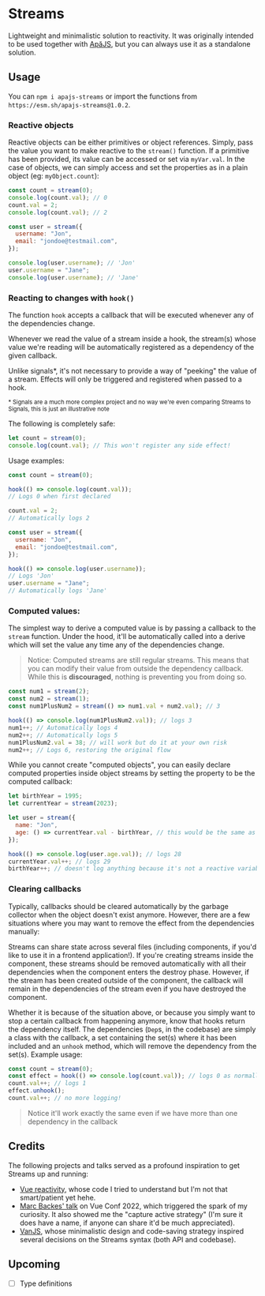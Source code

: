 # Streams

Lightweight and minimalistic solution to reactivity. It was originally intended to be used together with [ApăJS](https://github.com/alpalma95/apajs), but you can always use it as a standalone solution.

## Usage

You can `npm i apajs-streams` or import the functions from `https://esm.sh/apajs-streams@1.0.2`.

### Reactive objects

Reactive objects can be either primitives or object references. Simply, pass the value you want to make reactive to the `stream()` function.
If a primitive has been provided, its value can be accessed or set via `myVar.val`. In the case of objects, we can simply access and set the properties as in a plain object (eg: `myObject.count`):

```javascript
const count = stream(0);
console.log(count.val); // 0
count.val = 2;
console.log(count.val); // 2

const user = stream({
  username: "Jon",
  email: "jondoe@testmail.com",
});

console.log(user.username); // 'Jon'
user.username = "Jane";
console.log(user.username); // 'Jane'
```

### Reacting to changes with `hook()`

The function `hook` accepts a callback that will be executed whenever any of the dependencies change.

Whenever we read the value of a stream inside a hook, the stream(s) whose value we're reading will be automatically registered as a dependency of the given callback.

Unlike signals\*, it's not necessary to provide a way of "peeking" the value of a stream. Effects will only be triggered and registered when passed to a hook.

<sub>\* Signals are a much more complex project and no way we're even comparing Streams to Signals, this is just an illustrative note</sub>

The following is completely safe:

```javascript
let count = stream(0);
console.log(count.val); // This won't register any side effect!
```

Usage examples:

```javascript
const count = stream(0);

hook(() => console.log(count.val));
// Logs 0 when first declared

count.val = 2;
// Automatically logs 2

const user = stream({
  username: "Jon",
  email: "jondoe@testmail.com",
});

hook(() => console.log(user.username));
// Logs 'Jon'
user.username = "Jane";
// Automatically logs 'Jane'
```

### Computed values:

The simplest way to derive a computed value is by passing a callback to the `stream` function. Under the hood, it'll be automatically called into a derive which will set the value any time any of the dependencies change.

> Notice: Computed streams are still regular streams. This means that you can modify their value from outside the dependency callback. While this is **discouraged**, nothing is preventing you from doing so.

```javascript
const num1 = stream(2);
const num2 = stream(1);
const num1PlusNum2 = stream(() => num1.val + num2.val); // 3

hook(() => console.log(num1PlusNum2.val)); // logs 3
num1++; // Automatically logs 4
num2++; // Automatically logs 5
num1PlusNum2.val = 38; // will work but do it at your own risk
num2++; // Logs 6, restoring the original flow
```

While you cannot create "computed objects", you can easily declare computed properties inside object streams by setting the property to be the computed callback:

```javascript
let birthYear = 1995;
let currentYear = stream(2023);

let user = stream({
  name: "Jon",
  age: () => currentYear.val - birthYear, // this would be the same as age: stream(() => currentYear.val - birthYear)
});

hook(() => console.log(user.age.val)); // logs 28
currentYear.val++; // logs 29
birthYear++; // doesn't log anything because it's not a reactive variable
```

### Clearing callbacks

Typically, callbacks should be cleared automatically by the garbage collector when the object doesn't exist anymore. However, there are a few situations where you may want to remove the effect from the dependencies manually:

Streams can share state across several files (including components, if you'd like to use it in a frontend application!). If you're creating streams inside the component, these streams should be removed automatically with all their dependencies when the component enters the destroy phase. However, if the stream has been created outside of the component, the callback will remain in the dependencies of the stream even if you have destroyed the component.

Whether it is because of the situation above, or because you simply want to stop a certain callback from happening anymore, know that hooks return the dependency itself. The dependencies (`Dep`s, in the codebase) are simply a class with the callback, a set containing the set(s) where it has been included and an `unhook` method, which will remove the dependency from the set(s). Example usage:

```javascript
const count = stream(0);
const effect = hook(() => console.log(count.val)); // logs 0 as normally
count.val++; // logs 1
effect.unhook();
count.val++; // no more logging!
```

> Notice it'll work exactly the same even if we have more than one dependency in the callback

## Credits

The following projects and talks served as a profound inspiration to get Streams up and running:

- [Vue reactivity](https://github.com/vuejs/core/tree/main/packages/reactivity), whose code I tried to understand but I'm not that smart/patient yet hehe.
- [Marc Backes' talk](https://www.youtube.com/watch?v=zZ99CTme5yM&ab_channel=VueGermany) on Vue Conf 2022, which triggered the spark of my curiosity. It also showed me the "capture active strategy" (I'm sure it does have a name, if anyone can share it'd be much appreciated).
- [VanJS](https://github.com/vanjs-org/van), whose minimalistic design and code-saving strategy inspired several decisions on the Streams syntax (both API and codebase).

## Upcoming

- [ ] Type definitions
